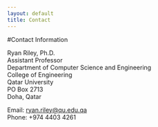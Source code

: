 ```yaml
---
layout: default
title: Contact
---
```


#Contact Information

Ryan Riley, Ph.D.  
Assistant Professor  
Department of Computer Science and Engineering  
College of Engineering  
Qatar University  
PO Box 2713  
Doha, Qatar

Email: [ryan.riley@qu.edu.qa](mailto:ryan.riley@qu.edu.qa)  
Phone: +974 4403 4261
